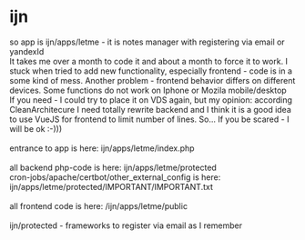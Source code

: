 # ijn<br>
so app is ijn/apps/letme - it is notes manager with registering via email or yandexId<br>
It takes me over a month to code it and about a month to force it to work. I stuck when tried to add new functionality, especially frontend - code is in a some kind of mess. Another problem - frontend behavior differs on different devices. Some functions do not work on Iphone or Mozila mobile/desktop<br>
If you need - I could try to place it on VDS again, but my opinion: according CleanArchitecure I need totally rewrite backend and I think it is a good idea to use VueJS for frontend to limit number of lines. So... If you be scared - I will be ok :-)))<br>
<br>
entrance to app is here: ijn/apps/letme/index.php<br>
<br>
all backend php-code is here: ijn/apps/letme/protected<br>
cron-jobs/apache/certbot/other_external_config is here: ijn/apps/letme/protected/IMPORTANT/IMPORTANT.txt<br>
<br>
all frontend code is here: /ijn/apps/letme/public<br>
<br>
ijn/protected - frameworks to register via email as I remember
